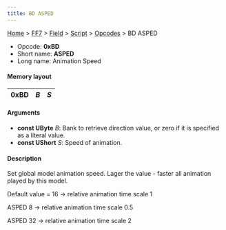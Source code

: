 ```yaml
---
title: BD ASPED
---
```


[Home](/ff7-flat-wiki/Main%20Page.md) > [FF7](/ff7-flat-wiki/FF7.md) > [Field](/ff7-flat-wiki/FF7/Field.md) > [Script](/ff7-flat-wiki/FF7/Field/Script.md) > [Opcodes](/ff7-flat-wiki/FF7/Field/Script/Opcodes.md) > BD ASPED

-   Opcode: **0xBD**
-   Short name: **ASPED**
-   Long name: Animation Speed

#### Memory layout

| 0xBD | *B* | *S* |
|------|-----|-----|

#### Arguments

-   **const UByte** *B*: Bank to retrieve direction value, or zero if it
    is specified as a literal value.
-   **const UShort** *S*: Speed of animation.

#### Description

Set global model animation speed. Lager the value - faster all animation
played by this model.

Default value = 16 -&gt; relative animation time scale 1

ASPED 8 -&gt; relative animation time scale 0.5

ASPED 32 -&gt; relative animation time scale 2
